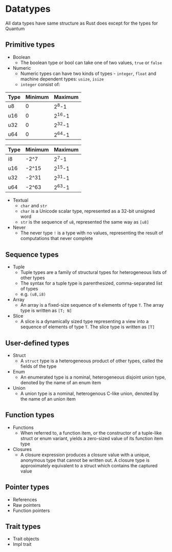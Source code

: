 
# Datatypes

All data types have same structure as Rust does except for the types for Quantum

## Primitive types
- Boolean
  - The boolean type or bool can take one of two values, `true` or `false`
- Numeric
  - Numeric types can have two kinds of types - `integer`, `float` and machine dependent types: `usize`, `isize`
  - `integer` consist of:


| Type | Minimum | Maximum          |
| ---- | ------- | ---------------- |
| u8   | 0       | 2<sup>8</sup>-1  |
| u16  | 0       | 2<sup>16</sup>-1 |
| u32  | 0       | 2<sup>32</sup>-1 |
| u64  | 0       | 2<sup>64</sup>-1 |

| Type | Minimum | Maximum          |
| ---- | ------- | ---------------- |
| i8   | -2^7    | 2<sup>7</sup>-1  |
| u16  | -2^15   | 2<sup>15</sup>-1 |
| u32  | -2^31   | 2<sup>31</sup>-1 |
| u64  | -2^63   | 2<sup>63</sup>-1 |
- Textual
  - `char` and `str`
  - `char` is a Unicode scalar type, represented as a 32-bit unsigned word
  - `str` is the sequence of `u8`, represented the same way as `[u8]`
- Never
  - The never type `!` is a type with no values, representing the result of computations that never complete

## Sequence types
- Tuple
  - Tuple types are a family of structural types for heterogeneous lists of other types
  - The syntax for a tuple type is parenthesized, comma-separated list of types
  - e.g. `(u8,i8)`
- Array
  - An array is a fixed-size sequence of `N` elements of type `T`. The array type is written as `[T; N]`
- Slice
  - A slice is a dynamically sized type representing a view into a sequence of elements of type `T`. The slice type is written as `[T]`

## User-defined types
- Struct
  - A `struct` type is a heterogeneous product of other types, called the fields of the type
- Enum
  - An enumerated type is a nominal, heterogeneous disjoint union type, denoted by the name of an enum item
- Union
  - A union type is a nominal, heterogenous C-like union, denoted by the name of an union item

## Function types
- Functions
  - When referred to, a function item, or the constructor of a tuple-like struct or enum variant, yields a zero-sized value of its function item type
- Closures
  - A closure expression produces a closure value with a unique, anonymous type that cannot be written out. A closure type is approximately equivalent to a struct which contains the captured value

## Pointer types
- References
- Raw pointers
- Function pointers

## Trait types
- Trait objects
- Impl trait


